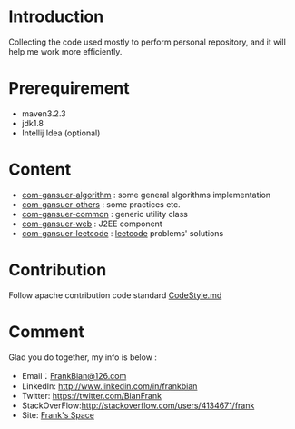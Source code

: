 

# Introduction

Collecting the code used mostly to perform personal repository, and it will help me work more efficiently.

# Prerequirement

* maven3.2.3
* jdk1.8
* Intellij Idea (optional)

# Content 
+ [com-gansuer-algorithm](https://github.com/FrankBian/Java-Utils-Collection/blob/master/com-gansuer-algorithm) : some general algorithms implementation 
+ [com-gansuer-others](https://github.com/FrankBian/Java-Utils-Collection/blob/master/com-gansuer-others) : some practices etc.
+ [com-gansuer-common](https://github.com/FrankBian/Java-Utils-Collection/blob/master/com-gansuer-common) : generic utility class
+ [com-gansuer-web](https://github.com/FrankBian/Java-Utils-Collection/tree/master/com-gansuer-web) : J2EE component
+ [com-gansuer-leetcode](https://github.com/FrankBian/Java-Utils-Collection/tree/master/com-gansuer-leetcode) : [leetcode](https://leetcode.com) problems' solutions

# Contribution

Follow apache contribution code standard  [CodeStyle.md](https://github.com/FrankBian/Java-Utils-Collection/blob/master/CodeStyle.md) 

# Comment 

Glad you do together, my info is below :
         
+ Email：FrankBian@126.com
+ LinkedIn: <http://www.linkedin.com/in/frankbian>  
+ Twitter: <https://twitter.com/BianFrank>   
+ StackOverFlow:<http://stackoverflow.com/users/4134671/frank>   
+ Site: [Frank's Space](http://tech.gansuer.com)
   
 





